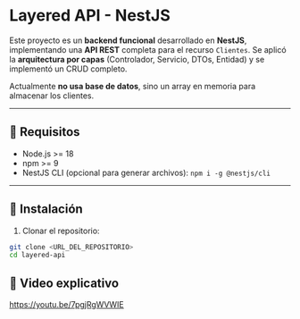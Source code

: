 # Layered API - NestJS

Este proyecto es un **backend funcional** desarrollado en **NestJS**, implementando una **API REST** completa para el recurso `Clientes`. Se aplicó la **arquitectura por capas** (Controlador, Servicio, DTOs, Entidad) y se implementó un CRUD completo.  

Actualmente **no usa base de datos**, sino un array en memoria para almacenar los clientes.

---

## 🔹 Requisitos

- Node.js >= 18  
- npm >= 9  
- NestJS CLI (opcional para generar archivos): `npm i -g @nestjs/cli`

---

## 🔹 Instalación

1. Clonar el repositorio:

```bash
git clone <URL_DEL_REPOSITORIO>
cd layered-api
```
## 🎦 Video explicativo 
https://youtu.be/7pgjRgWVWIE
